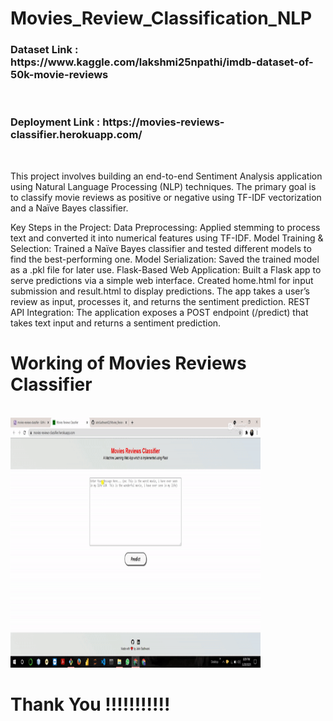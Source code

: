 # Movies_Review_Classification_NLP

<h3>Dataset Link : https://www.kaggle.com/lakshmi25npathi/imdb-dataset-of-50k-movie-reviews</h3>
<br>

<h3> Deployment Link : https://movies-reviews-classifier.herokuapp.com/ </h3>
<br>

This project involves building an end-to-end Sentiment Analysis application using Natural Language Processing (NLP) techniques. The primary goal is to classify movie reviews as positive or negative using TF-IDF vectorization and a Naïve Bayes classifier.

Key Steps in the Project:
Data Preprocessing: Applied stemming to process text and converted it into numerical features using TF-IDF.
Model Training & Selection: Trained a Naïve Bayes classifier and tested different models to find the best-performing one.
Model Serialization: Saved the trained model as a .pkl file for later use.
Flask-Based Web Application:
Built a Flask app to serve predictions via a simple web interface.
Created home.html for input submission and result.html to display predictions.
The app takes a user’s review as input, processes it, and returns the sentiment prediction.
REST API Integration:
The application exposes a POST endpoint (/predict) that takes text input and returns a sentiment prediction.
<br>
<h1> Working of Movies Reviews Classifier</h1>
<br>
<img class="gif" src="img/work.gif" alt="happy Image" , height="400" , width="400">
<br>
<h1> Thank You !!!!!!!!!!!</h1>
